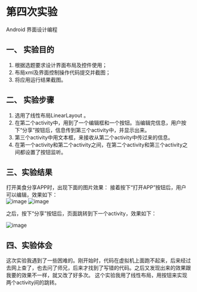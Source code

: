 # 第四次实验

Android 界面设计编程

## 一、 实验目的

  1. 根据选题要求设计界面布局及控件使用；
  2. 布局xml及界面控制操作代码提交并截图；
  3. 将应用运行结果截图。

## 二、 实验步骤

 1. 选用了线性布局LinearLayout 。
 2. 在第二个activity中，用到了一个编辑框和一个按钮。当编辑完信息，用户按下“分享”按钮后，信息传到第三个activity中，并显示出来。
 3. 第三个activity中用文本框，来接收从第二个activity中传过来的信息。
 4. 在第一个activity和第二个activity之间，在第二个activity和第三个activity之间都设置了按钮监听。
 
## 三、实验结果 
打开美食分享APP时，出现下面的图片效果：                                                                 接着按下“打开APP”按钮后，用户可以编辑，效果如下：                                                                               
![image](https://github.com/xiamilin/android-labs-2018/blob/master/com1614080901244/tu1.jpg)      ![image](https://github.com/xiamilin/android-labs-2018/blob/master/com1614080901244/tu2.jpg)     

之后，按下“分享”按钮后，页面跳转到下一个activity，效果如下：

![image](https://github.com/xiamilin/android-labs-2018/blob/master/com1614080901244/tu3.jpg)
## 四、实验体会

这次实验我遇到了一些困难的。刚开始时，代码在虚拟机上面跑不起来，后来经过去网上查了，也去问了师兄，后来才找到了写错的代码。之后又发现出来的效果跟我要的效果不一样，就又改了好多次。
这个实验我用了线性布局，用按钮来实现两个activity间的跳转。
